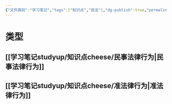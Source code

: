 ```yaml
---
{"文件类别":"学习笔记","tags":["知识点","民法"],"dg-publish":true,"permalink":"/学习笔记studyup/知识点cheese/表示行为/","dgPassFrontmatter":true,"created":"2024-09-13T08:33:12.912+08:00","updated":"2024-10-27T20:01:01.546+08:00"}
---
```


# 类型
## [[学习笔记studyup/知识点cheese/民事法律行为\|民事法律行为]]
## [[学习笔记studyup/知识点cheese/准法律行为\|准法律行为]]

